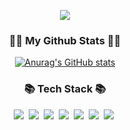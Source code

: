 <p align="center">
  <img src="https://capsule-render.vercel.app/api?type=wave&color=auto&height=300&section=header&text=Hi%20I'm%20Seoho&fontSize=90" />
</p>

<h3 align="center">👩‍💻 My Github Stats 👩‍💻</h3>
<div align="center">

[![Anurag's GitHub stats](https://github-readme-stats.vercel.app/api?username=ziogenorwekh&hide_title=true&show_icons=true&include_all_commits=true&disable_animations=true&theme=vue)](https://github.com/anuraghazra/github-readme-stats)
</div>

<h3 align="center">📚 Tech Stack 📚</h3>
<p align="center">
  <img src="https://img.shields.io/badge/Java-007396?style=for-the-badge&logo=Java&logoColor=white"/>&nbsp;
  <img src="https://img.shields.io/badge/Mysql-E6B91E?style=for-the-badge&logo=MySql&logoColor=white"/>&nbsp;
  <img src="https://img.shields.io/badge/Spring-6DB33F?style=for-the-badge&logo=Spring&logoColor=white"/>&nbsp;
  <img src="https://img.shields.io/badge/Docker-2496ED?style=for-the-badge&logo=Docker&logoColor=white"/>&nbsp;
  <img src="https://img.shields.io/badge/MSA-008FCC?style=for-the-badge&logoColor=white"/>&nbsp;
  <img src="https://img.shields.io/badge/AWS-232F3E?style=for-the-badge&logo=Amazon&Web&Services%20AWS&logoColor=white"/>&nbsp;
  <img src="https://img.shields.io/badge/REST%20API-FF6C37?style=for-the-badge&logoColor=white"/>&nbsp;
</p>

